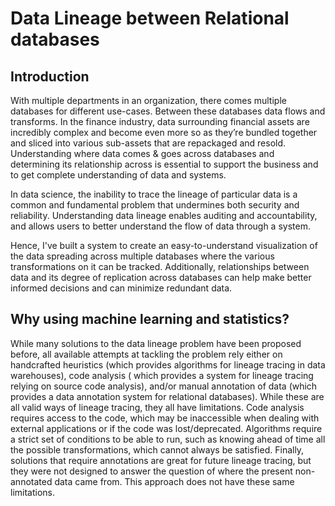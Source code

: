 # Data Lineage between Relational databases

## Introduction
With multiple departments in an organization, there comes multiple databases for different use-cases. Between these databases data flows and transforms. In the finance industry, data surrounding financial assets are incredibly complex and become even more so as they’re bundled together and sliced into various sub-assets that are repackaged and resold. Understanding where data comes & goes across databases and determining its relationship across is essential to support the business and to get complete understanding of data and systems. 

In data science, the inability to trace the lineage of particular data is a common and fundamental problem that undermines both security and reliability. Understanding data lineage enables auditing and accountability, and allows users to better understand the flow of data through a system.

Hence, I've built a system to create an easy-to-understand visualization of the data spreading across multiple databases where the various transformations on it can be tracked. Additionally, relationships between data and its degree of replication across databases can help make better informed decisions and can minimize redundant data.


## Why using machine learning and statistics?
While many solutions to the data lineage problem have been proposed before, all available attempts at tackling the problem rely either on handcrafted heuristics (which provides algorithms for lineage tracing in data warehouses), code analysis ( which provides a system for lineage tracing relying on source code analysis), and/or manual annotation of data (which provides a data annotation system for relational databases). While these are all valid ways of lineage tracing, they all have limitations. Code analysis requires access to the code, which may be inaccessible when dealing with external applications or if the code was lost/deprecated. 
Algorithms require a strict set of conditions to be able to run, such as knowing ahead of time all the possible transformations, which cannot always be satisfied. Finally, solutions that require annotations are great for future lineage tracing, but they were not designed to answer the question of where the present non-annotated data came from. This approach does not have these same limitations.




